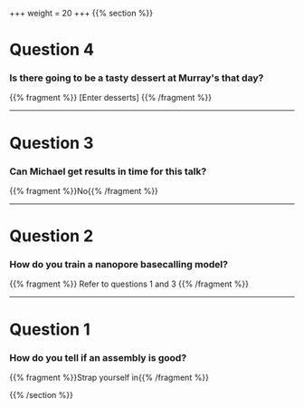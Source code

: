 +++
weight = 20
+++
{{% section %}}

# Question 4

### Is there going to be a tasty dessert at Murray's that day?

{{% fragment %}} [Enter desserts] {{% /fragment %}}

---

# Question 3

### Can Michael get results in time for this talk?

{{% fragment %}}No{{% /fragment %}}

---

# Question 2

### How do you train a nanopore basecalling model?

{{% fragment %}} Refer to questions 1 and 3 {{% /fragment %}}

---

# Question 1

### How do you tell if an assembly is good?

{{% fragment %}}Strap yourself in{{% /fragment %}}

{{% /section %}}
